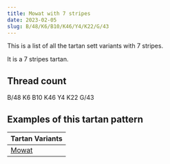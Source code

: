 ```yaml
---
title: Mowat with 7 stripes
date: 2023-02-05
slug: B/48/K6/B10/K46/Y4/K22/G/43
---
```

This is a list of all the tartan sett variants with 7 stripes.

It is a 7 stripes tartan.


## Thread count
B/48 K6 B10 K46 Y4 K22 G/43

## Examples of this tartan pattern

| Tartan Variants |
|---------------|
| [Mowat](/variants/b/48/k6/b10/k46/y4/k22/g/43-b304080-g008000-k000000-yf0c000)||
